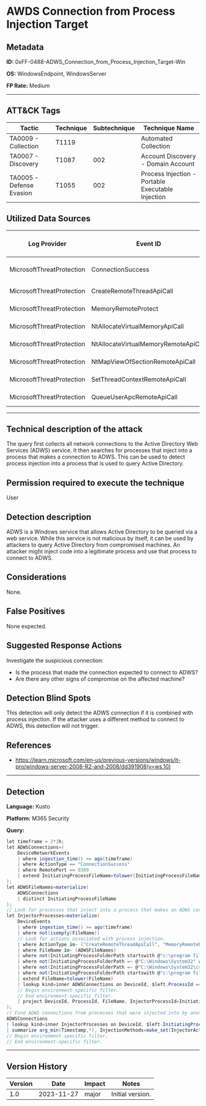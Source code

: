 # AWDS Connection from Process Injection Target

## Metadata
**ID:** 0xFF-0488-ADWS_Connection_from_Process_Injection_Target-Win

**OS:** WindowsEndpoint, WindowsServer

**FP Rate:** Medium

---

## ATT&CK Tags

| Tactic | Technique | Subtechnique | Technique Name |
|---|---|---| --- |
| TA0009 - Collection | T1119 |  | Automated Collection|
| TA0007 - Discovery | T1087 | 002 | Account Discovery - Domain Account|
| TA0005 - Defense Evasion | T1055 | 002 | Process Injection - Portable Executable Injection|

## Utilized Data Sources

| Log Provider | Event ID | Event Name | ATT&CK Data Source | ATT&CK Data Component|
|---------|---------|----------|---------|---------|
|MicrosoftThreatProtection|ConnectionSuccess||Network Traffic|Network Connection Creation|
|MicrosoftThreatProtection|CreateRemoteThreadApiCall||Process|Process Access|
|MicrosoftThreatProtection|MemoryRemoteProtect||Process|Process Access|
|MicrosoftThreatProtection|NtAllocateVirtualMemoryApiCall||Process|Process Access|
|MicrosoftThreatProtection|NtAllocateVirtualMemoryRemoteApiCall||Process|Process Access|
|MicrosoftThreatProtection|NtMapViewOfSectionRemoteApiCall||Process|Process Access|
|MicrosoftThreatProtection|SetThreadContextRemoteApiCall||Process|Process Access|
|MicrosoftThreatProtection|QueueUserApcRemoteApiCall||Process|Process Access|
---

## Technical description of the attack
The query first collects all network connections to the Active Directory Web Services (ADWS) service. It then searches for processes that inject into a process that makes a connection to ADWS. This can be used to detect process injection into a process that is used to query Active Directory.


## Permission required to execute the technique
User

## Detection description
ADWS is a Windows service that allows Active Directory to be queried via a web service. While this service is not
malicious by itself, it can be used by attackers to query Active Directory from compromised machines. An attacker
might inject code into a legitimate process and use that process to connect to ADWS.


## Considerations
None.


## False Positives
None expected.


## Suggested Response Actions
Investigate the suspicious connection:
* Is the process that made the connection expected to connect to ADWS?
* Are there any other signs of compromise on the affected machine?


## Detection Blind Spots
This detection will only detect the ADWS connection if it is combined with process injection. If the attacker uses a different method to connect to ADWS, this detection will not trigger.


## References
* https://learn.microsoft.com/en-us/previous-versions/windows/it-pro/windows-server-2008-R2-and-2008/dd391908(v=ws.10)

---
## Detection

**Language:** Kusto

**Platform:** M365 Security

**Query:**
```C#
let timeframe = 2*1h;
let ADWSConnections=(
    DeviceNetworkEvents
    | where ingestion_time() >= ago(timeframe)
    | where ActionType == "ConnectionSuccess"
    | where RemotePort == 9389
    | extend InitiatingProcessFileName=tolower(InitiatingProcessFileName)
);
let ADWSFileNames=materialize(
    ADWSConnections
    | distinct InitiatingProcessFileName
);
// Look for processes that inject into a process that makes an ADWS connection.
let InjectorProcesses=materialize(
    DeviceEvents
    | where ingestion_time() >= ago(timeframe)
    | where not(isempty(FileName))
    // Look for actions associated with process injection.
    | where ActionType in~ ("CreateRemoteThreadApiCall", "MemoryRemoteProtect","NtAllocateVirtualMemoryApiCall", "NtAllocateVirtualMemoryRemoteApiCall", "NtMapViewOfSectionRemoteApiCall", "NtProtectVirtualMemoryApiCall", "SetThreadContextRemoteApiCall", "QueueUserApcRemoteApiCall")
    | where FileName in~ (ADWSFileNames)
    | where not(InitiatingProcessFolderPath startswith @"c:\program files\vmware\vmware tools" and InitiatingProcessFileName =~ "vmtoolsd.exe")
    | where not(InitiatingProcessFolderPath =~ @"C:\Windows\System32" and InitiatingProcessFileName =~ "csrss.exe")
    | where not(InitiatingProcessFolderPath =~ @"C:\Windows\System32\csrss.exe")
    | where not(InitiatingProcessFolderPath startswith @"c:\program files\microsoft azure ad sync\" and InitiatingProcessFileName =~ "miiserver.exe")
    | extend FileName=tolower(FileName)
    | lookup kind=inner ADWSConnections on DeviceId, $left.ProcessId == $right.InitiatingProcessId, $left.FileName == $right.InitiatingProcessFileName
    // Begin environment-specific filter.
    // End environment-specific filter.
    | project DeviceId, ProcessId, FileName, InjectorProcessId=InitiatingProcessId, InjectorFileName=InitiatingProcessFileName, InjectorActionType=ActionType
);
// Find ADWS connections from processes that were injected into by another process.
ADWSConnections
| lookup kind=inner InjectorProcesses on DeviceId, $left.InitiatingProcessId == $right.ProcessId, $left.InitiatingProcessFileName == $right.FileName
| summarize arg_min(Timestamp,*), InjectionMethods=make_set(InjectorActionType) by DeviceId, DeviceName, InitiatingProcessId, InitiatingProcessFileName
// Begin environment-specific filter.
// End environment-specific filter.
```

---

## Version History
| Version | Date | Impact | Notes |
|---------|------|--------|------|
| 1.0  | 2023-11-27| major | Initial version. |